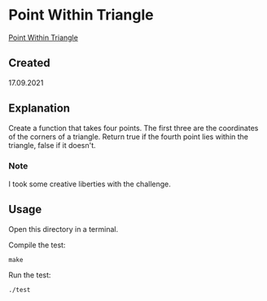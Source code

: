 # Point Within Triangle
[Point Within Triangle](https://edabit.com/challenge/kCapSLB9tWKjCQGNE)

## Created
17.09.2021

## Explanation
Create a function that takes four points. The first three are the coordinates of the corners of a triangle. Return true if the fourth point lies within the triangle, false if it doesn't.

### Note
I took some creative liberties with the challenge.

## Usage
Open this directory in a terminal.

Compile the test:

```shell
make
```

Run the test:

```shell
./test
```
